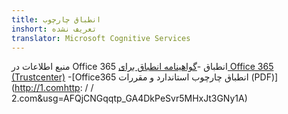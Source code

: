 ```yaml
---
title: انطباق چارچوب
inshort: تعریف نشده
translator: Microsoft Cognitive Services
---
```


منبع اطلاعات در Office 365 انطباق
-[گواهینامه انطباق برای Office 365 (Trustcenter)](https://products.office.com/en-us/business/office-365-trust-center-compliance-certifications)
-[Office365 انطباق چارچوب استاندارد و مقررات (PDF)](http://1.comhttp: / / 2.com&usg=AFQjCNGqqtp_GA4DkPeSvr5MHxJt3GNy1A)

